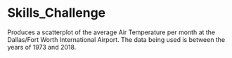 # Skills_Challenge

Produces a scatterplot of the average Air Temperature per month at the Dallas/Fort Worth International Airport. The data being used is between the years of 1973 and 2018.

